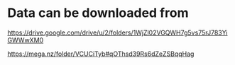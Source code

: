 # Data can be downloaded from
https://drive.google.com/drive/u/2/folders/1WjZl02VGQWH7g5vs75rJ783YiGWWwXM0

https://mega.nz/folder/VCUCiTyb#qOThsd39Rs6dZeZSBqqHag

